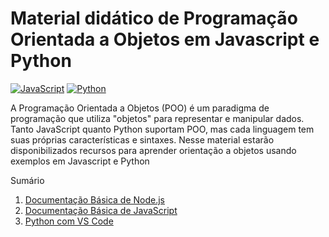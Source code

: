 # Material didático de Programação Orientada a Objetos em Javascript e Python
[![JavaScript](https://img.shields.io/badge/JavaScript-F7DF1E?logo=javascript&logoColor=000)](#) [![Python](https://img.shields.io/badge/Python-3776AB?logo=python&logoColor=fff)](#)

A Programação Orientada a Objetos (POO) é um paradigma de programação que utiliza "objetos" para representar e manipular dados. 
Tanto JavaScript quanto Python suportam POO, mas cada linguagem tem suas próprias características e sintaxes. 
Nesse material estarão disponibilizados recursos para aprender orientação a objetos usando exemplos em Javascript e Python

Sumário
1. [Documentação Básica de Node.js](https://github.com/claulis/POO-JS-PY/blob/main/node-basico.md)
2. [Documentação Básica de JavaScript](https://github.com/claulis/POO-JS-PY/blob/main/js-basico.md)
3. [Python com VS Code](https://github.com/claulis/POO-JS-PY/blob/main/python-vc.md)

